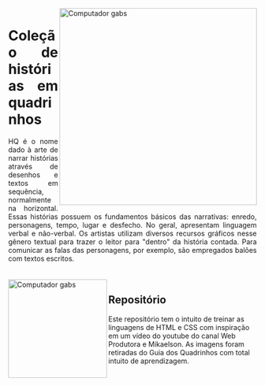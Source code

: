 <img src="https://media3.giphy.com/media/v1.Y2lkPTc5MGI3NjExMGQ1MTZkNmIzZjEwNTM1ZGM1NTIyZDVjYTIwNDcyMzNmYzU4OGZjMiZjdD1n/xT5LMWFG4vLORbAxeE/giphy.gif" min-width="400px" max-width="400px" width="400px" align="right" alt="Computador gabs">
<div style="text-align: justify"> <h1>Coleção de histórias em quadrinhos</h1> HQ é o nome dado à arte de narrar histórias através de desenhos e textos em sequência, normalmente na horizontal.
Essas histórias possuem os fundamentos básicos das narrativas: enredo, personagens, tempo, lugar e desfecho. No geral, apresentam linguagem verbal e não-verbal.
Os artistas utilizam diversos recursos gráficos nesse gênero textual para trazer o leitor para "dentro" da história contada.
Para comunicar as falas das personagens, por exemplo, são empregados balões com textos escritos.</div>
<br>
</br>
<img src="https://media4.giphy.com/media/v1.Y2lkPTc5MGI3NjExYTMwNDNmZmI4YTUzNmNiZDFjYTI5N2JiZWE0MDFjMmY2OWUwNjM2YiZjdD1n/6hhqGnU2V3wIw/giphy.gif" min-width="200px" max-width="200px" width="200px" align="left" alt="Computador gabs">
<div style="text-align: left"> <h2> Repositório </h2> Este repositório tem o intuito de treinar as linguagens de HTML e CSS com inspiração em um vídeo do youtube do canal Web Produtora e Mikaelson. As imagens foram retiradas do Guia dos Quadrinhos com total intuito de aprendizagem.</div>
